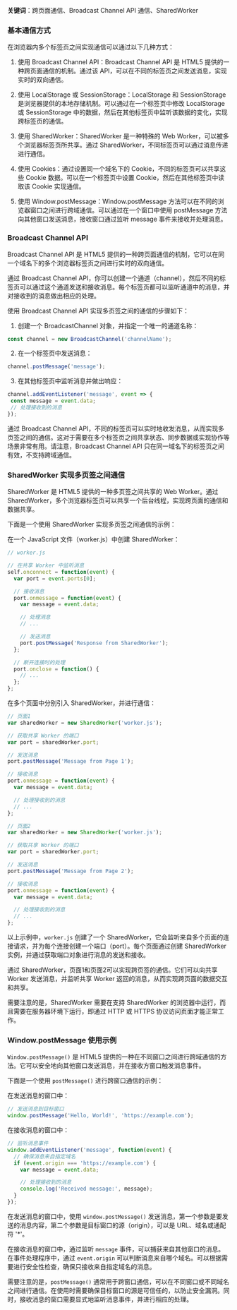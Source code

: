 **关键词**：跨页面通信、Broadcast Channel API 通信、SharedWorker

### 基本通信方式

在浏览器内多个标签页之间实现通信可以通过以下几种方式：

1. 使用 Broadcast Channel API：Broadcast Channel API 是 HTML5 提供的一种跨页面通信的机制。通过该 API，可以在不同的标签页之间发送消息，实现实时的双向通信。

2. 使用 LocalStorage 或 SessionStorage：LocalStorage 和 SessionStorage 是浏览器提供的本地存储机制。可以通过在一个标签页中修改 LocalStorage 或 SessionStorage 中的数据，然后在其他标签页中监听该数据的变化，实现跨标签页的通信。

3. 使用 SharedWorker：SharedWorker 是一种特殊的 Web Worker，可以被多个浏览器标签页所共享。通过 SharedWorker，不同标签页可以通过消息传递进行通信。

4. 使用 Cookies：通过设置同一个域名下的 Cookie，不同的标签页可以共享这些 Cookie 数据。可以在一个标签页中设置 Cookie，然后在其他标签页中读取该 Cookie 实现通信。

5. 使用 Window.postMessage：Window.postMessage 方法可以在不同的浏览器窗口之间进行跨域通信。可以通过在一个窗口中使用 postMessage 方法向其他窗口发送消息，接收窗口通过监听 message 事件来接收并处理消息。

### Broadcast Channel API 

Broadcast Channel API 是 HTML5 提供的一种跨页面通信的机制，它可以在同一个域名下的多个浏览器标签页之间进行实时的双向通信。

通过 Broadcast Channel API，你可以创建一个通道（channel），然后不同的标签页可以通过这个通道发送和接收消息。每个标签页都可以监听通道中的消息，并对接收到的消息做出相应的处理。

使用 Broadcast Channel API 实现多页签之间的通信的步骤如下：

1. 创建一个 BroadcastChannel 对象，并指定一个唯一的通道名称：
```javascript
const channel = new BroadcastChannel('channelName');
```

2. 在一个标签页中发送消息：
```javascript
channel.postMessage('message');
```

3. 在其他标签页中监听消息并做出响应：
```javascript
channel.addEventListener('message', event => {
 const message = event.data;
 // 处理接收到的消息
});
```

通过 Broadcast Channel API，不同的标签页可以实时地收发消息，从而实现多页签之间的通信。这对于需要在多个标签页之间共享状态、同步数据或实现协作等场景非常有用。请注意，Broadcast Channel API 只在同一域名下的标签页之间有效，不支持跨域通信。


### SharedWorker 实现多页签之间通信

SharedWorker 是 HTML5 提供的一种多页签之间共享的 Web Worker。通过 SharedWorker，多个浏览器标签页可以共享一个后台线程，实现跨页面的通信和数据共享。

下面是一个使用 SharedWorker 实现多页签之间通信的示例：

在一个 JavaScript 文件（worker.js）中创建 SharedWorker：

```javascript
// worker.js

// 在共享 Worker 中监听消息
self.onconnect = function(event) {
  var port = event.ports[0];

  // 接收消息
  port.onmessage = function(event) {
    var message = event.data;

    // 处理消息
    // ...

    // 发送消息
    port.postMessage('Response from SharedWorker');
  };

  // 断开连接时的处理
  port.onclose = function() {
    // ...
  };
};
```

在多个页面中分别引入 SharedWorker，并进行通信：

```javascript
// 页面1
var sharedWorker = new SharedWorker('worker.js');

// 获取共享 Worker 的端口
var port = sharedWorker.port;

// 发送消息
port.postMessage('Message from Page 1');

// 接收消息
port.onmessage = function(event) {
  var message = event.data;

  // 处理接收到的消息
  // ...
};

// 页面2
var sharedWorker = new SharedWorker('worker.js');

// 获取共享 Worker 的端口
var port = sharedWorker.port;

// 发送消息
port.postMessage('Message from Page 2');

// 接收消息
port.onmessage = function(event) {
  var message = event.data;

  // 处理接收到的消息
  // ...
};
```

以上示例中，`worker.js` 创建了一个 SharedWorker，它会监听来自多个页面的连接请求，并为每个连接创建一个端口（port）。每个页面通过创建 SharedWorker 实例，并通过获取端口对象进行消息的发送和接收。

通过 SharedWorker，页面1和页面2可以实现跨页签的通信。它们可以向共享 Worker 发送消息，并监听共享 Worker 返回的消息，从而实现跨页面的数据交互和共享。

需要注意的是，SharedWorker 需要在支持 SharedWorker 的浏览器中运行，而且需要在服务器环境下运行，即通过 HTTP 或 HTTPS 协议访问页面才能正常工作。


### Window.postMessage 使用示例

`Window.postMessage()` 是 HTML5 提供的一种在不同窗口之间进行跨域通信的方法。它可以安全地向其他窗口发送消息，并在接收方窗口触发消息事件。

下面是一个使用 `postMessage()` 进行跨窗口通信的示例：

在发送消息的窗口中：

```javascript
// 发送消息到目标窗口
window.postMessage('Hello, World!', 'https://example.com');
```

在接收消息的窗口中：

```javascript
// 监听消息事件
window.addEventListener('message', function(event) {
  // 确保消息来自指定域名
  if (event.origin === 'https://example.com') {
    var message = event.data;

    // 处理接收到的消息
    console.log('Received message:', message);
  }
});
```

在发送消息的窗口中，使用 `window.postMessage()` 发送消息，第一个参数是要发送的消息内容，第二个参数是目标窗口的源（origin），可以是 URL、域名或通配符 '*'。

在接收消息的窗口中，通过监听 `message` 事件，可以捕获来自其他窗口的消息。在事件处理程序中，通过 `event.origin` 可以判断消息来自哪个域名。可以根据需要进行安全性检查，确保只接收来自指定域名的消息。

需要注意的是，`postMessage()` 通常用于跨窗口通信，可以在不同窗口或不同域名之间进行通信。在使用时需要确保目标窗口的源是可信任的，以防止安全漏洞。同时，接收消息的窗口需要显式地监听消息事件，并进行相应的处理。
